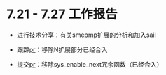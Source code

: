 # 7.21 - 7.27 工作报告

- 进行技术分享：有关smepmp扩展的分析和加入sail

- 跟踪[pr](https://github.com/riscv/sail-riscv/pull/584)：移除N扩展部分已经合入

- 提交[pr](https://github.com/riscv/sail-riscv/pull/606)：移除sys_enable_next冗余函数（已经合入）